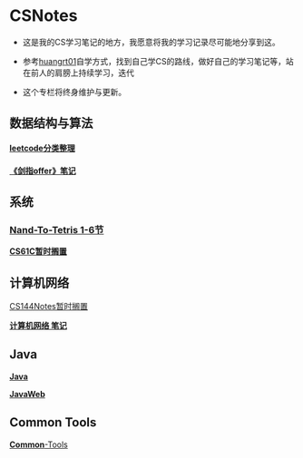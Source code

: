 # CSNotes

- 这是我的CS学习笔记的地方，我愿意将我的学习记录尽可能地分享到这。

- 参考[huangrt01](https://github.com/huangrt01)自学方式，找到自己学CS的路线，做好自己的学习笔记等，站在前人的肩膀上持续学习，迭代

- 这个专栏将终身维护与更新。

## 数据结构与算法

#### [leetcode分类整理](https://github.com/RshStone/CS-Notes/blob/master/Notes/Output/leetcode.md) 

#### [《剑指offer》笔记](https://github.com/RshStone/CS-Notes/blob/master/Notes/Output/%E3%80%8A%E5%89%91%E6%8C%87offer%E3%80%8B%E7%AC%94%E8%AE%B0.md)

## 系统

### [Nand-To-Tetris 1-6节](https://github.com/RshStone/CS-Notes/blob/master/Notes/Output/Nand-to-Tetris.md)

**[CS61C暂时搁置](https://github.com/RshStone/CS-Notes/blob/master/Notes/Output/CS61C.md)**

## 计算机网络

[CS144Notes暂时搁置](https://github.com/RshStone/CS-Notes/blob/master/Notes/Output/CS144.md)

**[计算机网络 笔记](https://github.com/RshStone/CS-Notes/blob/master/Notes/Output/%E8%AE%A1%E7%AE%97%E6%9C%BA%E7%BD%91%E7%BB%9C.md)**

## Java

[**Java**](https://github.com/RshStone/CS-Notes/blob/master/Notes/Output/Java.md)

[**JavaWeb**](https://github.com/RshStone/CS-Notes/blob/master/Notes/Output/JavaWeb.md)

## Common Tools

[**Common**-Tools](https://github.com/RshStone/CS-Notes/blob/master/Notes/Output/Common-Tools.md)